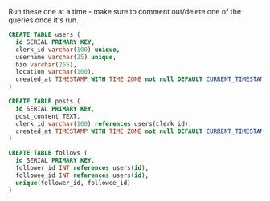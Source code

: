 Run these one at a time - make sure to comment out/delete one of the queries once it's run.

```sql
CREATE TABLE users (
  id SERIAL PRIMARY KEY,
  clerk_id varchar(100) unique,
  username varchar(25) unique,
  bio varchar(255),
  location varchar(100),
  created_at TIMESTAMP WITH TIME ZONE not null DEFAULT CURRENT_TIMESTAMP
)
```

```sql
CREATE TABLE posts (
  id SERIAL PRIMARY KEY,
  post_content TEXT,
  clerk_id varchar(100) references users(clerk_id),
  created_at TIMESTAMP WITH TIME ZONE not null DEFAULT CURRENT_TIMESTAMP
)
```

```sql
CREATE TABLE follows (
  id SERIAL PRIMARY KEY,
  follower_id INT references users(id),
  followee_id INT references users(id),
  unique(follower_id, followee_id)
)
```
